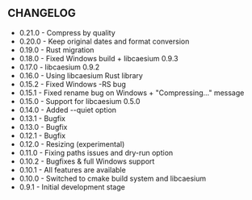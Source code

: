 ## CHANGELOG
* 0.21.0 - Compress by quality
* 0.20.0 - Keep original dates and format conversion
* 0.19.0 - Rust migration
* 0.18.0 - Fixed Windows build + libcaesium 0.9.3
* 0.17.0 - libcaesium 0.9.2
* 0.16.0 - Using libcaesium Rust library
* 0.15.2 - Fixed Windows -RS bug
* 0.15.1 - Fixed rename bug on Windows + "Compressing..." message
* 0.15.0 - Support for libcaesium 0.5.0
* 0.14.0 - Added --quiet option
* 0.13.1 - Bugfix
* 0.13.0 - Bugfix
* 0.12.1 - Bugfix
* 0.12.0 - Resizing (experimental)
* 0.11.0 - Fixing paths issues and dry-run option
* 0.10.2 - Bugfixes & full Windows support
* 0.10.1 - All features are available
* 0.10.0 - Switched to cmake build system and libcaesium
* 0.9.1 - Initial development stage